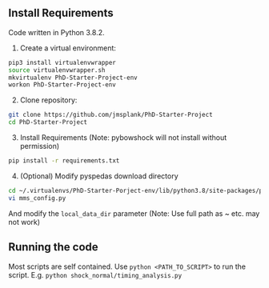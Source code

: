## Install Requirements

Code written in Python 3.8.2.

1. Create a virtual environment:
```bash
pip3 install virtualenvwrapper
source virtualenvwrapper.sh
mkvirtualenv PhD-Starter-Project-env
workon PhD-Starter-Project-env
```

2. Clone repository:
```bash
git clone https://github.com/jmsplank/PhD-Starter-Project
cd PhD-Starter-Project
```

3. Install Requirements (Note: pybowshock will not install without permission)
```bash
pip install -r requirements.txt
```

4. (Optional) Modify pyspedas download directory
```bash
cd ~/.virtualenvs/PhD-Starter-Porject-env/lib/python3.8/site-packages/pyspedas/mms/
vi mms_config.py
```
And modify the `local_data_dir` parameter (Note: Use full path as ~ <HOME> etc. may not work)

## Running the code

Most scripts are self contained. Use `python <PATH_TO_SCRIPT>` to run the script. E.g. `python shock_normal/timing_analysis.py`

